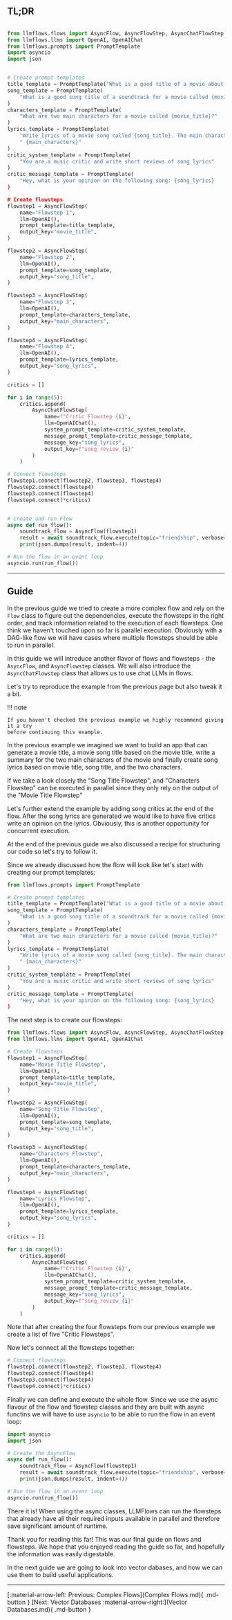 ## TL;DR

```python

from llmflows.flows import AsyncFlow, AsyncFlowStep, AsyncChatFlowStep
from llmflows.llms import OpenAI, OpenAIChat
from llmflows.prompts import PromptTemplate
import asyncio
import json


# Create prompt templates
title_template = PromptTemplate("What is a good title of a movie about {topic}?")
song_template = PromptTemplate(
    "What is a good song title of a soundtrack for a movie called {movie_title}?"
)
characters_template = PromptTemplate(
    "What are two main characters for a movie called {movie_title}?"
)
lyrics_template = PromptTemplate(
    "Write lyrics of a movie song called {song_title}. The main characters are"
    " {main_characters}"
)
critic_system_template = PromptTemplate(
    "You are a music critic and write short reviews of song lyrics"
)
critic_message_template = PromptTemplate(
    "Hey, what is your opinion on the following song: {song_lyrics}
)

# Create flowsteps
flowstep1 = AsyncFlowStep(
    name="Flowstep 1",
    llm=OpenAI(),
    prompt_template=title_template,
    output_key="movie_title",
)

flowstep2 = AsyncFlowStep(
    name="Flowstep 2",
    llm=OpenAI(),
    prompt_template=song_template,
    output_key="song_title",
)

flowstep3 = AsyncFlowStep(
    name="Flowstep 3",
    llm=OpenAI(),
    prompt_template=characters_template,
    output_key="main_characters",
)

flowstep4 = AsyncFlowStep(
    name="Flowstep 4",
    llm=OpenAI(),
    prompt_template=lyrics_template,
    output_key="song_lyrics",
)

critics = []

for i in range(5):
    critics.append(
        AsyncChatFlowStep(
            name=f"Critic Flowstep {i}",
            llm=OpenAIChat(),
            system_prompt_template=critic_system_template,
            message_prompt_template=critic_message_template,
            message_key="song_lyrics",
            output_key=f"song_review_{i}"
        )
    )

# Connect flowsteps
flowstep1.connect(flowstep2, flowstep3, flowstep4)
flowstep2.connect(flowstep4)
flowstep3.connect(flowstep4)
flowstep4.connect(*critics)


# Create and run Flow
async def run_flow():
    soundtrack_flow = AsyncFlow(flowstep1)
    result = await soundtrack_flow.execute(topic="friendship", verbose=True)
    print(json.dumps(result, indent=4))

# Run the flow in an event loop
asyncio.run(run_flow())

```
***
## Guide

In the previous guide we tried to create a more complex flow and rely on the `Flow` class to figure out the dependencies, execute the flowsteps in the right order, and track information related to the execution of each flowsteps. One think we haven't touched upon so far is parallel execution. 
Obviously with a DAG-like flow we will have cases where multiple flowsteps should be able to run in parallel. 

In this guide we will introduce another flavor of flows and flowsteps - the `AsyncFlow`, and `AsyncFlowstep` classes. We will also introduce the `AsyncChatFlowstep` class that allows us to use chat LLMs in flows.

Let's try to reproduce the example from the previous page but also tweak it a bit. 

!!! note

    If you haven't checked the previous example we highly recommend giving it a try
    before continuing this example.

In the previous example we imagined we want to build an app that can generate a movie title, a movie song title based on the movie title, write a summary for the two main characters of the movie and finally create song lyrics based on movie title, song title, and the two characters.

If we take a look closely the "Song Title Flowstep", and "Characters Flowstep" can be executed in parallel since they only rely on the output of the "Movie Title Flowstep"

Let's further extend the example by adding song critics at the end of the flow. After the song lyrics are generated we would like to have five critics write an opinion on the lyrics. Obviously, this is another opportunity for concurrent execution. 

At the end of the previous guide we also discussed a recipe for structuring our code so let's try to follow it. 

Since we already discussed how the flow will look like let's start with creating our prompt templates:

```python
from llmflows.prompts import PromptTemplate

# Create prompt templates
title_template = PromptTemplate("What is a good title of a movie about {topic}?")
song_template = PromptTemplate(
    "What is a good song title of a soundtrack for a movie called {movie_title}?"
)
characters_template = PromptTemplate(
    "What are two main characters for a movie called {movie_title}?"
)
lyrics_template = PromptTemplate(
    "Write lyrics of a movie song called {song_title}. The main characters are"
    " {main_characters}"
)
critic_system_template = PromptTemplate(
    "You are a music critic and write short reviews of song lyrics"
)
critic_message_template = PromptTemplate(
    "Hey, what is your opinion on the following song: {song_lyrics}
)
```
The next step is to create our flowsteps:
```python
from llmflows.flows import AsyncFlow, AsyncFlowStep, AsyncChatFlowStep
from llmflows.llms import OpenAI, OpenAIChat

# Create flowsteps
flowstep1 = AsyncFlowStep(
    name="Movie Title Flowstep",
    llm=OpenAI(),
    prompt_template=title_template,
    output_key="movie_title",
)

flowstep2 = AsyncFlowStep(
    name="Song Title Flowstep",
    llm=OpenAI(),
    prompt_template=song_template,
    output_key="song_title",
)

flowstep3 = AsyncFlowStep(
    name="Characters Flowstep",
    llm=OpenAI(),
    prompt_template=characters_template,
    output_key="main_characters",
)

flowstep4 = AsyncFlowStep(
    name="Lyrics Flowstep",
    llm=OpenAI(),
    prompt_template=lyrics_template,
    output_key="song_lyrics",
)

critics = []

for i in range(5):
    critics.append(
        AsyncChatFlowStep(
            name=f"Critic Flowstep {i}",
            llm=OpenAIChat(),
            system_prompt_template=critic_system_template,
            message_prompt_template=critic_message_template,
            message_key="song_lyrics",
            output_key=f"song_review_{i}"
        )
    )
```

Note that after creating the four flowsteps from our previous example we create a list of five "Critic Flowsteps". 

Now let's connect all the flowsteps together:
```python
# Connect flowsteps
flowstep1.connect(flowstep2, flowstep3, flowstep4)
flowstep2.connect(flowstep4)
flowstep3.connect(flowstep4)
flowstep4.connect(*critics)
```

Finally we can define and execute the whole flow. Since we use the async flavour of the flow and flowstep classes and they are built with async functins we will have to use `asyncio` to be able to run the flow in an event loop:

```python
import asyncio
import json

# Create the AsyncFlow
async def run_flow():
    soundtrack_flow = AsyncFlow(flowstep1)
    result = await soundtrack_flow.execute(topic="friendship", verbose=True)
    print(json.dumps(result, indent=4))

# Run the flow in an event loop
asyncio.run(run_flow())
```

There it is! When using the async classes, LLMFlows can run the flowsteps that already have all their required inputs available in parallel and therefore save significant amount of runtime.

Thank you for reading this far! This was our final guide on flows and flowsteps. We hope that you enjoyed reading the guide so far, and hopefully the information was easily digestable.

In the next guide we are going to look into vector dabases, and how we can use them to build useful applications.

***
[:material-arrow-left: Previous: Complex Flows](Complex Flows.md){ .md-button }
[Next: Vector Databases :material-arrow-right:](Vector Databases.md){ .md-button }